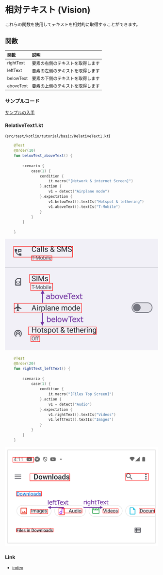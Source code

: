 # 相対テキスト (Vision)

これらの関数を使用してテキストを相対的に取得することができます。

## 関数

| 関数        | 説明               |
|:----------|:-----------------|
| rightText | 要素の右側のテキストを取得します |
| leftText  | 要素の左側のテキストを取得します |
| belowText | 要素の下側のテキストを取得します |
| aboveText | 要素の上側のテキストを取得します |

### サンプルコード

[サンプルの入手](../../../getting_samples_ja.md)

### RelativeText1.kt

(`src/test/kotlin/tutorial/basic/RelativeText1.kt`)

```kotlin
    @Test
    @Order(10)
    fun belowText_aboveText() {

        scenario {
            case(1) {
                condition {
                    it.macro("[Network & internet Screen]")
                }.action {
                    v1 = detect("Airplane mode")
                }.expectation {
                    v1.belowText().textIs("Hotspot & tethering")
                    v1.aboveText().textIs("T-Mobile")
                }
            }
        }

    }
```

![](_images/above_text_below_text.png)

```kotlin
    @Test
    @Order(20)
    fun rightText_leftText() {

        scenario {
            case(1) {
                condition {
                    it.macro("[Files Top Screen]")
                }.action {
                    v1 = detect("Audio")
                }.expectation {
                    v1.rightText().textIs("Videos")
                    v1.leftText().textIs("Images")
                }
            }
        }
    }
```

![](_images/right_text_left_text.png)

### Link

- [index](../../../../index_ja.md)

